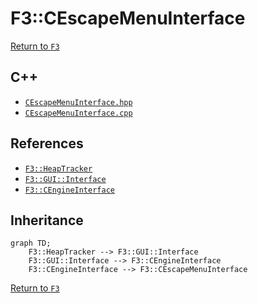 # F3::CEscapeMenuInterface

[Return to `F3`](/docs/F3.md)

## C++

- [`CEscapeMenuInterface.hpp`](/c++/include/CEscapeMenuInterface.hpp)
- [`CEscapeMenuInterface.cpp`](/c++/source/CEscapeMenuInterface.cpp)

## References

- [`F3::HeapTracker`](/docs/F3/HeapTracker.md)
- [`F3::GUI::Interface`](/docs/F3/GUI/Interface.md)
- [`F3::CEngineInterface`](/docs/F3/CEngineInterface.md)

## Inheritance

```mermaid
graph TD;
    F3::HeapTracker --> F3::GUI::Interface
    F3::GUI::Interface --> F3::CEngineInterface
    F3::CEngineInterface --> F3::CEscapeMenuInterface
```

[Return to `F3`](/docs/F3.md)